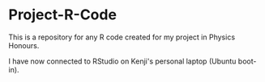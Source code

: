 # Project-R-Code
This is a repository for any R code created for my project in Physics Honours.

I have now connected to RStudio on Kenji's personal laptop (Ubuntu boot-in).
